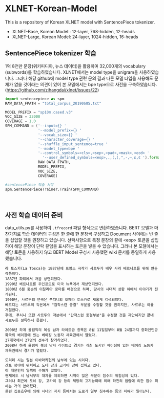 # XLNET-Korean-Model
This is a repository of Korean XLNET model with SentencePiece tokenizer.

* XLNET-Base, Korean Model : 12-layer, 768-hidden, 12-heads
* XLNET-Large, Korean Model: 24-layer, 1024-hidden, 16-heads

## SentencePiece tokenizer 학습
 1억 8천만 문장(위키피디아, 뉴스 데이터)을 활용하여 32,000개의 vocabulary (subwords)를 학습하였습니다. XLNET에서는 model type을 unigram을 사용하였습니다. 그러나 해당 github에 model type 관련 문의 결과 다른 모델 타입을 사용해도 문제가 없을 것이라는 의견이 있어 본 모델에서는 bpe type으로 사전을 구축하였습니다.(https://github.com/zihangdai/xlnet/issues/22)
 
 
```python
import sentencepiece as spm
RAW_DATA_FPATH = "total_corpus_20190605.txt"

MODEL_PREFIX = "sp10m.cased.v3"
VOC_SIZE = 32000
COVERAGE = 1.0
SPM_COMMAND = ('--input={} '
               '--model_prefix={} '
               '--vocab_size={} '
               '--character_coverage={} '
               '--shuffle_input_sentence=true ' 
               '--model_type=bpe '
               '--control_symbols=<cls>,<sep>,<pad>,<mask>,<eod> '
	             '--user_defined_symbols=<eop>,.,(,),",-,–,£,€ ').format(
               RAW_DATA_FPATH,
               MODEL_PREFIX,
               VOC_SIZE,
               COVERAGE)

#sentencePiece 학습 시작
spm.SentencePieceTrainer.Train(SPM_COMMAND)
```   
<br>


## 사전 학습 데이터 준비  
data_utils.py를 사용하여 <code>.tfrecord</code> 파일 형식으로 변환하였습니다. BERT 모델과 마찬가지로 학습 데이터의 구성은 한 줄에 한 문장씩 구성하고 Document 사이에는 빈 줄을 삽입할 것을 권장하고 있습니다. 선택사항으로 특정 문장의 끝에 \<eop\> 토큰을 삽입하여 해당 문장이 단락 끝임을 표시하는 토큰을 넣을 수 있습니다. 그러나 본 모델에서는 해당 토큰을 사용하지 않고 BERT Model 구성시 사용했던 wiki 문서를 동일하게 사용했습니다. 
 
~~~
라 토스카(La Tosca)는 1887년에 프랑스 극작가 사르두가 배우 사라 베르나르를 위해 만든 작품이다.
1887년 파리에서 처음 상연되었다.
1990년 베르나르를 주인공으로 미국 뉴욕에서 재상연되었다.
1800년 6월 중순의 이탈리아 로마를 배경으로 하며, 당시의 시대적 상황 하에서 이야기가 전개된다.
1900년, 사르두의 연극은 푸치니의 오페라 토스카로 새롭게 각색되었다.
베르디는 사드루의 각본에서 "갑작스런 종결" 부분을 수정할 것을 권하지만, 사르루는 이를 거절한다.
후에, 푸치니 또한 사르두의 각본에서 "갑작스런 종결부분"을 수정할 것을 제안하지만 끝내 사르두를 설득하지 못했다.

2008년 하계 올림픽의 복싱 남자 라이트급 종목은 8월 11일일부터 8월 24일까지 중화인민공화국의 베이징에 있는 베이징 노동자 체육관에서 열렸다.
27개국에서 27명의 선수가 참가하였다.
2008년 하계 올림픽 복싱 남자 라이트급 경기는 개최 도시인 베이징에 있는 베이징 노동자 체육관에서 경기가 열렸다.

도리데 시는 일본 이바라키현의 남부에 있는 시이다.
간토 평야에 위치하고 도네 강과 고카이 강에 접하고 있다.
이 때문인지 일찍이 수해가 많았다.
현재에도 시 남서부의 대지를 제외하면 시역이 많은 부분이 침수의 위험성이 있다.
그러나 최근에 도네 강, 고카이 강 등의 제방의 고기능화에 의해 하천의 범람에 의한 침수 피해는 거의 없어졌다.
한편 집중호우에 의해 시내의 저지 등에서는 도로가 일부 침수하는 등의 피해가 일어난다.
~~~
